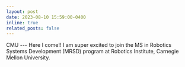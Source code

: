 ```yaml
---
layout: post
date: 2023-08-10 15:59:00-0400
inline: true
related_posts: false
---
```


CMU --- Here I come!! I am super excited to join the MS in Robotics Systems Development (MRSD) program at Robotics Institute, Carnegie Mellon University.
